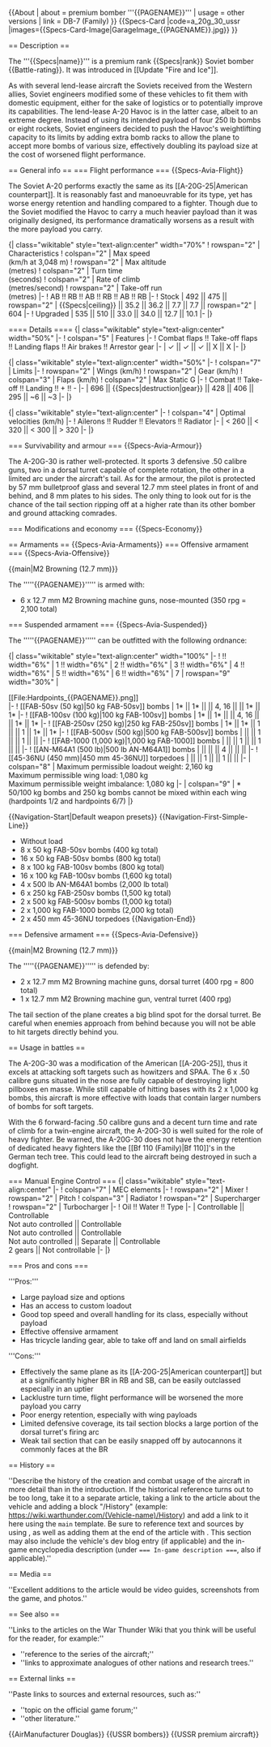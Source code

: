 {{About
| about = premium  bomber '''{{PAGENAME}}'''
| usage = other versions
| link = DB-7 (Family)
}}
{{Specs-Card
|code=a_20g_30_ussr
|images={{Specs-Card-Image|GarageImage_{{PAGENAME}}.jpg}}
}}

== Description ==
<!-- ''In the description, the first part should be about the history of and the creation and combat usage of the aircraft, as well as its key features. In the second part, tell the reader about the aircraft in the game. Insert a screenshot of the vehicle, so that if the novice player does not remember the vehicle by name, he will immediately understand what kind of vehicle the article is talking about.'' -->
The '''{{Specs|name}}''' is a premium rank {{Specs|rank}} Soviet bomber {{Battle-rating}}. It was introduced in [[Update "Fire and Ice"]].

As with several lend-lease aircraft the Soviets received from the Western allies, Soviet engineers modified some of these vehicles to fit them with domestic equipment, either for the sake of logistics or to potentially improve its capabilities. The lend-lease A-20 Havoc is in the latter case, albeit to an extreme degree. Instead of using its intended payload of four 250 lb bombs or eight rockets, Soviet engineers decided to push the Havoc's weightlifting capacity to its limits by adding extra bomb racks to allow the plane to accept more bombs of various size, effectively doubling its payload size at the cost of worsened flight performance.

== General info ==
=== Flight performance ===
{{Specs-Avia-Flight}}
<!-- ''Describe how the aircraft behaves in the air. Speed, manoeuvrability, acceleration and allowable loads - these are the most important characteristics of the vehicle.'' -->
The Soviet A-20 performs exactly the same as its [[A-20G-25|American counterpart]]. It is reasonably fast and manoeuvrable for its type, yet has worse energy retention and handling compared to a fighter. Though due to the Soviet modified the Havoc to carry a much heavier payload than it was originally designed, its performance dramatically worsens as a result with the more payload you carry.

{| class="wikitable" style="text-align:center" width="70%"
! rowspan="2" | Characteristics
! colspan="2" | Max speed<br>(km/h at 3,048 m)
! rowspan="2" | Max altitude<br>(metres)
! colspan="2" | Turn time<br>(seconds)
! colspan="2" | Rate of climb<br>(metres/second)
! rowspan="2" | Take-off run<br>(metres)
|-
! AB !! RB !! AB !! RB !! AB !! RB
|-
! Stock
| 492 || 475 || rowspan="2" | {{Specs|ceiling}} || 35.2 || 36.2 || 7.7 || 7.7 || rowspan="2" | 604
|-
! Upgraded
| 535 || 510 || 33.0 || 34.0 || 12.7 || 10.1
|-
|}

==== Details ====
{| class="wikitable" style="text-align:center" width="50%"
|-
! colspan="5" | Features
|-
! Combat flaps !! Take-off flaps !! Landing flaps !! Air brakes !! Arrestor gear
|-
| ✓ || ✓ || ✓ || X || X     <!-- ✓ -->
|-
|}

{| class="wikitable" style="text-align:center" width="50%"
|-
! colspan="7" | Limits
|-
! rowspan="2" | Wings (km/h)
! rowspan="2" | Gear (km/h)
! colspan="3" | Flaps (km/h)
! colspan="2" | Max Static G
|-
! Combat !! Take-off !! Landing !! + !! -
|-
| 696 <!-- {{Specs|destruction|body}} --> || {{Specs|destruction|gear}} || 428 || 406 || 295 || ~6 || ~3
|-
|}

{| class="wikitable" style="text-align:center"
|-
! colspan="4" | Optimal velocities (km/h)
|-
! Ailerons !! Rudder !! Elevators !! Radiator
|-
| < 260 || < 320 || < 300 || > 320
|-
|}

=== Survivability and armour ===
{{Specs-Avia-Armour}}
<!-- ''Examine the survivability of the aircraft. Note how vulnerable the structure is and how secure the pilot is, whether the fuel tanks are armoured, etc. Describe the armour, if there is any, and also mention the vulnerability of other critical aircraft systems.'' -->
The A-20G-30 is rather well-protected. It sports 3 defensive .50 calibre guns, two in a dorsal turret capable of complete rotation, the other in a limited arc under the aircraft's tail. As for the armour, the pilot is protected by 57 mm bulletproof glass and several 12.7 mm steel plates in front of and behind, and 8 mm plates to his sides. The only thing to look out for is the chance of the tail section ripping off at a higher rate than its other bomber and ground attacking comrades.

=== Modifications and economy ===
{{Specs-Economy}}

== Armaments ==
{{Specs-Avia-Armaments}}
=== Offensive armament ===
{{Specs-Avia-Offensive}}
<!-- ''Describe the offensive armament of the aircraft, if any. Describe how effective the cannons and machine guns are in a battle, and also what belts or drums are better to use. If there is no offensive weaponry, delete this subsection.'' -->
{{main|M2 Browning (12.7 mm)}}

The '''''{{PAGENAME}}''''' is armed with:

* 6 x 12.7 mm M2 Browning machine guns, nose-mounted (350 rpg = 2,100 total)

=== Suspended armament ===
{{Specs-Avia-Suspended}}
<!-- ''Describe the aircraft's suspended armament: additional cannons under the wings, bombs, rockets and torpedoes. This section is especially important for bombers and attackers. If there is no suspended weaponry remove this subsection.'' -->

The '''''{{PAGENAME}}''''' can be outfitted with the following ordnance:

{| class="wikitable" style="text-align:center" width="100%"
|-
! !! width="6%" | 1 !! width="6%" | 2 !! width="6%" | 3 !! width="6%" | 4 !! width="6%" | 5 !! width="6%" | 6 !! width="6%" | 7
| rowspan="9" width="30%" | <div class="ttx-image">[[File:Hardpoints_{{PAGENAME}}.png]]</div>
|-
! [[FAB-50sv (50 kg)|50 kg FAB-50sv]] bombs
| 1* || 1* || || 4, 16 || || 1* || 1*
|-
! [[FAB-100sv (100 kg)|100 kg FAB-100sv]] bombs
| 1* || 1* || || 4, 16 || || 1* || 1*
|-
! [[FAB-250sv (250 kg)|250 kg FAB-250sv]] bombs
| 1* || 1* || 1 || || 1 || 1* || 1*
|-
! [[FAB-500sv (500 kg)|500 kg FAB-500sv]] bombs
| || || 1 || || 1 || ||
|-
! [[FAB-1000 (1,000 kg)|1,000 kg FAB-1000]] bombs
| || || 1 || || 1 || ||
|-
! [[AN-M64A1 (500 lb)|500 lb AN-M64A1]] bombs
| || || || 4 || || ||
|-
! [[45-36NU (450 mm)|450 mm 45-36NU]] torpedoes
| || || 1 || || 1 || ||
|-
| colspan="8" | Maximum permissible loadout weight: 2,160 kg<br>Maximum permissible wing load: 1,080 kg<br>Maximum permissible weight imbalance: 1,080 kg
|-
| colspan="9" | * 50/100 kg bombs and 250 kg bombs cannot be mixed within each wing (hardpoints 1/2 and hardpoints 6/7)
|}

{{Navigation-Start|Default weapon presets}}
{{Navigation-First-Simple-Line}}
* Without load
* 8 x 50 kg FAB-50sv bombs (400 kg total)
* 16 x 50 kg FAB-50sv bombs (800 kg total)
* 8 x 100 kg FAB-100sv bombs (800 kg total)
* 16 x 100 kg FAB-100sv bombs (1,600 kg total)
* 4 x 500 lb AN-M64A1 bombs (2,000 lb total)
* 6 x 250 kg FAB-250sv bombs (1,500 kg total)
* 2 x 500 kg FAB-500sv bombs (1,000 kg total)
* 2 x 1,000 kg FAB-1000 bombs (2,000 kg total)
* 2 x 450 mm 45-36NU torpedoes
{{Navigation-End}}

=== Defensive armament ===
{{Specs-Avia-Defensive}}
<!-- ''Defensive armament with turret machine guns or cannons, crewed by gunners. Examine the number of gunners and what belts or drums are better to use. If defensive weaponry is not available, remove this subsection.'' -->
{{main|M2 Browning (12.7 mm)}}

The '''''{{PAGENAME}}''''' is defended by:

* 2 x 12.7 mm M2 Browning machine guns, dorsal turret (400 rpg = 800 total)
* 1 x 12.7 mm M2 Browning machine gun, ventral turret (400 rpg)

The tail section of the plane creates a big blind spot for the dorsal turret. Be careful when enemies approach from behind because you will not be able to hit targets directly behind you.

== Usage in battles ==
<!-- ''Describe the tactics of playing in the aircraft, the features of using aircraft in a team and advice on tactics. Refrain from creating a "guide" - do not impose a single point of view, but instead, give the reader food for thought. Examine the most dangerous enemies and give recommendations on fighting them. If necessary, note the specifics of the game in different modes (AB, RB, SB).'' -->
The A-20G-30 was a modification of the American [[A-20G-25]], thus it excels at attacking soft targets such as howitzers and SPAA. The 6 x .50 calibre guns situated in the nose are fully capable of destroying light pillboxes en masse. While still capable of hitting bases with its 2 x 1,000 kg bombs, this aircraft is more effective with loads that contain larger numbers of bombs for soft targets.

With the 6 forward-facing .50 calibre guns and a decent turn time and rate of climb for a twin-engine aircraft, the A-20G-30 is well suited for the role of heavy fighter. Be warned, the A-20G-30 does not have the energy retention of dedicated heavy fighters like the [[Bf 110 (Family)|Bf 110]]'s in the German tech tree. This could lead to the aircraft being destroyed in such a dogfight.

=== Manual Engine Control ===
{| class="wikitable" style="text-align:center"
|-
! colspan="7" | MEC elements
|-
! rowspan="2" | Mixer
! rowspan="2" | Pitch
! colspan="3" | Radiator
! rowspan="2" | Supercharger
! rowspan="2" | Turbocharger
|-
! Oil !! Water !! Type
|-
| Controllable || Controllable<br>Not auto controlled || Controllable<br>Not auto controlled || Controllable<br>Not auto controlled || Separate || Controllable<br>2 gears || Not controllable
|-
|}

=== Pros and cons ===
<!-- ''Summarise and briefly evaluate the vehicle in terms of its characteristics and combat effectiveness. Mark its pros and cons in the bulleted list. Try not to use more than 6 points for each of the characteristics. Avoid using categorical definitions such as "bad", "good" and the like - use substitutions with softer forms such as "inadequate" and "effective".'' -->

'''Pros:'''

* Large payload size and options
* Has an access to custom loadout
* Good top speed and overall handling for its class, especially without payload
* Effective offensive armament
* Has tricycle landing gear, able to take off and land on small airfields

'''Cons:'''

* Effectively the same plane as its [[A-20G-25|American counterpart]] but at a significantly higher BR in RB and SB, can be easily outclassed especially in an uptier
* Lacklustre turn time, flight performance will be worsened the more payload you carry
* Poor energy retention, especially with wing payloads
* Limited defensive coverage, its tail section blocks a large portion of the dorsal turret's firing arc
* Weak tail section that can be easily snapped off by autocannons it commonly faces at the BR

== History ==
<!-- ''Describe the history of the creation and combat usage of the aircraft in more detail than in the introduction. If the historical reference turns out to be too long, take it to a separate article, taking a link to the article about the vehicle and adding a block "/History" (example: <nowiki>https://wiki.warthunder.com/(Vehicle-name)/History</nowiki>) and add a link to it here using the <code>main</code> template. Be sure to reference text and sources by using <code><nowiki><ref></ref></nowiki></code>, as well as adding them at the end of the article with <code><nowiki><references /></nowiki></code>. This section may also include the vehicle's dev blog entry (if applicable) and the in-game encyclopedia description (under <code><nowiki>=== In-game description ===</nowiki></code>, also if applicable).'' -->
''Describe the history of the creation and combat usage of the aircraft in more detail than in the introduction. If the historical reference turns out to be too long, take it to a separate article, taking a link to the article about the vehicle and adding a block "/History" (example: <nowiki>https://wiki.warthunder.com/(Vehicle-name)/History</nowiki>) and add a link to it here using the <code>main</code> template. Be sure to reference text and sources by using <code><nowiki><ref></ref></nowiki></code>, as well as adding them at the end of the article with <code><nowiki><references /></nowiki></code>. This section may also include the vehicle's dev blog entry (if applicable) and the in-game encyclopedia description (under <code><nowiki>=== In-game description ===</nowiki></code>, also if applicable).''

== Media ==
<!-- ''Excellent additions to the article would be video guides, screenshots from the game, and photos.'' -->
''Excellent additions to the article would be video guides, screenshots from the game, and photos.''

== See also ==
<!-- ''Links to the articles on the War Thunder Wiki that you think will be useful for the reader, for example:''
* ''reference to the series of the aircraft;''
* ''links to approximate analogues of other nations and research trees.'' -->
''Links to the articles on the War Thunder Wiki that you think will be useful for the reader, for example:''

* ''reference to the series of the aircraft;''
* ''links to approximate analogues of other nations and research trees.''

== External links ==
<!-- ''Paste links to sources and external resources, such as:''
* ''topic on the official game forum;''
* ''other literature.'' -->
''Paste links to sources and external resources, such as:''

* ''topic on the official game forum;''
* ''other literature.''

{{AirManufacturer Douglas}}
{{USSR bombers}}
{{USSR premium aircraft}}